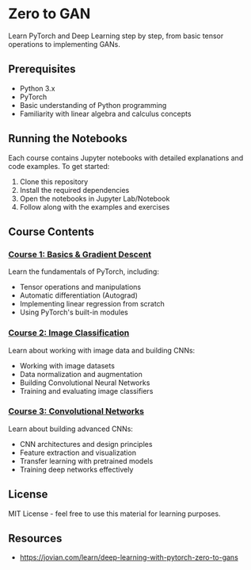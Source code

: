 # Zero to GAN

Learn PyTorch and Deep Learning step by step, from basic tensor operations to implementing GANs.

## Prerequisites
- Python 3.x
- PyTorch
- Basic understanding of Python programming
- Familiarity with linear algebra and calculus concepts

## Running the Notebooks
Each course contains Jupyter notebooks with detailed explanations and code examples. To get started:

1. Clone this repository
2. Install the required dependencies
3. Open the notebooks in Jupyter Lab/Notebook
4. Follow along with the examples and exercises

## Course Contents

### [Course 1: Basics & Gradient Descent](course-1/README.md)
Learn the fundamentals of PyTorch, including:
- Tensor operations and manipulations
- Automatic differentiation (Autograd)
- Implementing linear regression from scratch
- Using PyTorch's built-in modules

### [Course 2: Image Classification](course-2/README.md)
Learn about working with image data and building CNNs:
- Working with image datasets
- Data normalization and augmentation
- Building Convolutional Neural Networks
- Training and evaluating image classifiers

### [Course 3: Convolutional Networks](course-3/README.md) 
Learn about building advanced CNNs:
- CNN architectures and design principles
- Feature extraction and visualization 
- Transfer learning with pretrained models
- Training deep networks effectively

## License
MIT License - feel free to use this material for learning purposes.

## Resources
- https://jovian.com/learn/deep-learning-with-pytorch-zero-to-gans